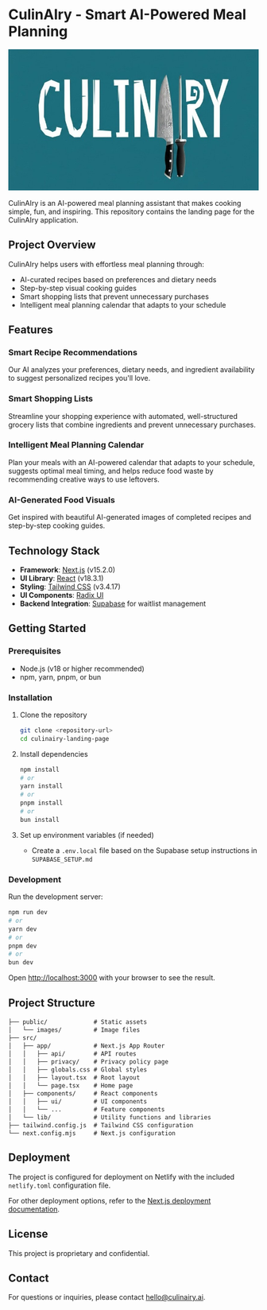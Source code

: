 # CulinAIry - Smart AI-Powered Meal Planning

![CulinAIry](./public/images/culinAIry-image-02.jpeg)

CulinAIry is an AI-powered meal planning assistant that makes cooking simple, fun, and inspiring. This repository contains the landing page for the CulinAIry application.

## Project Overview

CulinAIry helps users with effortless meal planning through:
- AI-curated recipes based on preferences and dietary needs
- Step-by-step visual cooking guides
- Smart shopping lists that prevent unnecessary purchases
- Intelligent meal planning calendar that adapts to your schedule

## Features

### Smart Recipe Recommendations
Our AI analyzes your preferences, dietary needs, and ingredient availability to suggest personalized recipes you'll love.

### Smart Shopping Lists
Streamline your shopping experience with automated, well-structured grocery lists that combine ingredients and prevent unnecessary purchases.

### Intelligent Meal Planning Calendar
Plan your meals with an AI-powered calendar that adapts to your schedule, suggests optimal meal timing, and helps reduce food waste by recommending creative ways to use leftovers.

### AI-Generated Food Visuals
Get inspired with beautiful AI-generated images of completed recipes and step-by-step cooking guides.

## Technology Stack

- **Framework**: [Next.js](https://nextjs.org/) (v15.2.0)
- **UI Library**: [React](https://reactjs.org/) (v18.3.1)
- **Styling**: [Tailwind CSS](https://tailwindcss.com/) (v3.4.17)
- **UI Components**: [Radix UI](https://www.radix-ui.com/)
- **Backend Integration**: [Supabase](https://supabase.io/) for waitlist management

## Getting Started

### Prerequisites

- Node.js (v18 or higher recommended)
- npm, yarn, pnpm, or bun

### Installation

1. Clone the repository
   ```bash
   git clone <repository-url>
   cd culinairy-landing-page
   ```

2. Install dependencies
   ```bash
   npm install
   # or
   yarn install
   # or
   pnpm install
   # or
   bun install
   ```

3. Set up environment variables (if needed)
   - Create a `.env.local` file based on the Supabase setup instructions in `SUPABASE_SETUP.md`

### Development

Run the development server:

```bash
npm run dev
# or
yarn dev
# or
pnpm dev
# or
bun dev
```

Open [http://localhost:3000](http://localhost:3000) with your browser to see the result.

## Project Structure

```
├── public/             # Static assets
│   └── images/         # Image files
├── src/
│   ├── app/            # Next.js App Router
│   │   ├── api/        # API routes
│   │   ├── privacy/    # Privacy policy page
│   │   ├── globals.css # Global styles
│   │   ├── layout.tsx  # Root layout
│   │   └── page.tsx    # Home page
│   ├── components/     # React components
│   │   ├── ui/         # UI components
│   │   └── ...         # Feature components
│   └── lib/            # Utility functions and libraries
├── tailwind.config.js  # Tailwind CSS configuration
└── next.config.mjs     # Next.js configuration
```

## Deployment

The project is configured for deployment on Netlify with the included `netlify.toml` configuration file.

For other deployment options, refer to the [Next.js deployment documentation](https://nextjs.org/docs/app/building-your-application/deploying).

## License

This project is proprietary and confidential.

## Contact

For questions or inquiries, please contact [hello@culinairy.ai](mailto:hello@culinairy.ai).

